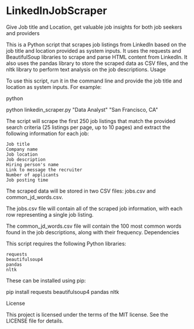 # LinkedInJobScraper
Give Job title and Location, get valuable job insights for both job seekers and providers

This is a Python script that scrapes job listings from LinkedIn based on the job title and location provided as system inputs. It uses the requests and BeautifulSoup libraries to scrape and parse HTML content from LinkedIn. It also uses the pandas library to store the scraped data as CSV files, and the nltk library to perform text analysis on the job descriptions.
Usage

To use this script, run it in the command line and provide the job title and location as system inputs. For example:

python

python linkedin_scraper.py "Data Analyst" "San Francisco, CA"

The script will scrape the first 250 job listings that match the provided search criteria (25 listings per page, up to 10 pages) and extract the following information for each job:

    Job title
    Company name
    Job location
    Job description
    Hiring person's name
    Link to message the recruiter
    Number of applicants
    Job posting time

The scraped data will be stored in two CSV files: jobs.csv and common_jd_words.csv.

The jobs.csv file will contain all of the scraped job information, with each row representing a single job listing.

The common_jd_words.csv file will contain the 100 most common words found in the job descriptions, along with their frequency.
Dependencies

This script requires the following Python libraries:

    requests
    beautifulsoup4
    pandas
    nltk

These can be installed using pip:

pip install requests beautifulsoup4 pandas nltk

License

This project is licensed under the terms of the MIT license. See the LICENSE file for details.

